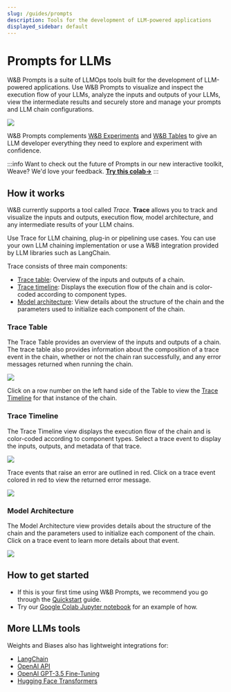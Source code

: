 ```yaml
---
slug: /guides/prompts
description: Tools for the development of LLM-powered applications
displayed_sidebar: default
---
```

# Prompts for LLMs

W&B Prompts is a suite of LLMOps tools built for the development of LLM-powered applications.
Use W&B Prompts to visualize and inspect the execution flow of your LLMs, analyze the inputs and outputs of your LLMs, view the intermediate results and securely store and manage your prompts and LLM chain configurations.

![](/images/prompts/trace_timeline.png)

W&B Prompts complements [W&B Experiments](../track/intro.md) and [W&B Tables](../tables/intro.md) to give an LLM developer everything they need to explore and experiment with confidence.

:::info
Want to check out the future of Prompts in our new interactive toolkit, Weave? We'd love your feedback. [**Try this colab→**](https://colab.research.google.com/github/wandb/weave/blob/master/examples/prompts/trace_debugging/trace_quickstart_langchain.ipynb)
:::

<!-- ## Prompts Product Suite

[Trace](#Trace) is the first of our Prompts tools -->

## How it works

W&B currently supports a tool called _Trace_. **Trace** allows you to track and visualize the inputs and outputs, execution flow, model architecture, and any intermediate results of your LLM chains. 

Use Trace for LLM chaining, plug-in or pipelining use cases. You can use your own LLM chaining implementation or use a W&B integration provided by LLM libraries such as LangChain.

Trace consists of three main components:

* [Trace table](#trace-table): Overview of the inputs and outputs of a chain.
* [Trace timeline](#trace-timeline): Displays the execution flow of the chain and is color-coded according to component types.
* [Model architecture](#model-architecture): View details about the structure of the chain and the parameters used to initialize each component of the chain.

### Trace Table
The Trace Table provides an overview of the inputs and outputs of a chain. The trace table also provides information about the composition of a trace event in the chain, whether or not the chain ran successfully, and any error messages returned when running the chain.

![](/images/prompts/trace_table.png)

Click on a row number on the left hand side of the Table to view the [Trace Timeline](#trace-timeline) for that instance of the chain.  

### Trace Timeline

The Trace Timeline view displays the execution flow of the chain and is color-coded according to component types. Select a trace event to display the inputs, outputs, and metadata of that trace.

![](/images/prompts/trace_timeline.png)

Trace events that raise an error are outlined in red. Click on a trace event colored in red to view the returned error message.

![](/images/prompts/trace_timeline_error.png)

### Model Architecture

The Model Architecture view provides details about the structure of the chain and the parameters used to initialize each component of the chain. Click on a trace event to learn more details about that event.

![](/images/prompts/model_architecture.png)

## How to get started

* If this is your first time using W&B Prompts, we recommend you go through the [Quickstart](./quickstart.md) guide.
* Try our [Google Colab Jupyter notebook](http://wandb.me/prompts-quickstart) for an example of how.

## More LLMs tools

Weights and Biases also has lightweight integrations for:
* [LangChain](../integrations/langchain.md)
* [OpenAI API](../guides/integrations/openai-api)
* [OpenAI GPT-3.5 Fine-Tuning](../guides/integrations/openai)
* [Hugging Face Transformers](../integrations/huggingface.md)

<!-- Add link to colab -->


